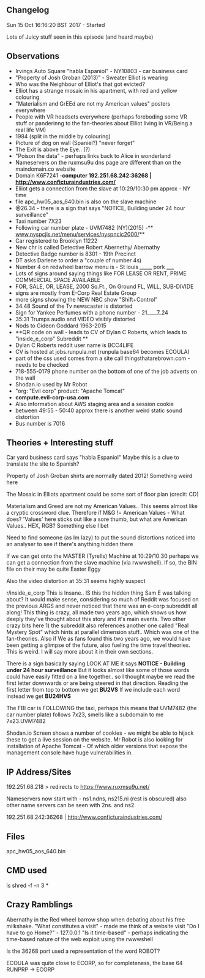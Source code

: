 Changelog
--------
Sun 15 Oct 16:16:20 BST 2017 - Started



Lots of Juicy stuff seen in this episode (and heard maybe)


Observations
------------
- Irvings Auto Square "habla Espaniol" - NY10803 - car business card
- "Property of Josh Groban (2013)" - Sweater Elliot is wearing
- Who was the Neighbour of Elliot's that got evicted?
- Elliot has a strange mosaic in his apartment, with red and yellow colouring
- "Materialism and GrEEd are not my American values" posters everywhere
- People with VR headsets everywhere (perhaps foreboding some VR stuff or panderinng to the fan-theories about Elliot living in VR/Being a real life VM)
- 1984 (split in the middle by colouring)
- Picture of dog on wall (Spaniel?) "never forget"
- The Exit is above the Eye.. (?)
- "Poison the data" - perhaps links back to Alice in wonderland
- Nameservers on the ruxmsu9u dns page are different than on the maindomain.co website
- Domain K6F7241
-**computer 192.251.68.242:36268 | http://www.conficturaindustries.com/**
- Eliiot gets a connection from the slave at 10:29/10:30 pm approx - NY time
- file apc_hw05_aos_640.bin is also on the slave machine
- @26.34 - there is a sign that says "NOTICE, Building under 24 hour surveillance"
- Taxi number 7X23
- Following car number plate - UVM7482 (NY)(2015)
-** www.nyspcjis.net/menu/services/nyspncic2000/**
- Car registered to Brooklyn 11222
- New chr is called Detective Robert Abernethy/ Abernathy 
- Detective Badge number is 8301  - 19th Precinct
- DT asks Darlene to order a "couple of number 4s)
- Number 4 on redwheel barrow menu is - St louis _____ pork ___ 
- Lots of signs around saying things like FOR LEASE OR RENT, PRIME COMMERCIAL SPACE AVAILABLE
- FOR, SALE, OR, LEASE, 2000 Sq.Ft., On Ground FL, WILL, SUB-DIVIDE
- signs are mostly from E-Corp Real Estate Group
- more signs showing the NEW NBC show "Shift+Control"
- 34.48 Sound of the Tv newscaster is distorted
- Sign for Yankee Perfumes with a phone number - 21____7_24
- 35:31 Trumps audio and VIDEO visibly distorted
- Nods to Gideon Goddard 1963-2015
- **QR code on wall - leads to CV of Dylan C Roberts, which leads to "inside_e_corp" Subreddit **
- Dylan C Roberts reddit user name is BCC4LIFE
- CV is hosted at jobs.runpula.net (runpula base64 becomes ECOULA)
- part of the css used comes from a site call thingsthatarebrown.com - needs to be checked
- 718-555-0179 phone number on the bottom of one of the job adverts on the wall
- Shodan.io used by Mr Robot
- "org: "Evil corp" product: "Apache Tomcat"
- **compute.evil-corp-usa.com**
- Also information about AWS staging area and a session cookie
- between 49:55 - 50:40 approx there is another weird static sound distortion
- Bus number is 7016


Theories + Interesting stuff
----------------------------

Car yard business card says "habla Espaniol" Maybe this is a clue to translate the site to Spanish? 

Property of Josh Groban shirts are normally dated 2012! Something weird here

The Mosaic in Elliots apartment could be some sort of floor plan (credit: CD) 

Materialism and Greed are not my American Values.. This seems almost like a cryptic crossword clue. 
Therefore if M&G != American Values - What does? 'Values' here sticks out like a sore thumb, but what are American Values.. HEX, RGB? Something else I bet

Need to find someone (as Im lazy) to put the sound distortions noticed into an analyser to see if there's anything hidden there

If we can get onto the MASTER (Tyrells) Machine at 10:29/10:30 perhaps we can get a connection from the slave machine (via rwwwshell). If so, the BIN file on their may be quite Easter Eggy

Also the video distortion at 35:31 seems highly suspect

r/inside_e_corp This is Insane.. IS this the hidden thing Sam E was talking about? It would make sense, considering so much of Reddit was focused on the previous ARGS and never noticed that there was an e-corp subreddit all along!
This thing is crazy, all made two years ago, which shows us how deeply they've thought about this story and it's main events. 
Two other crazy bits here 1) the subreddit also references another one called "Real Mystery Spot" which hints at parallel dimension stuff.. Which was one of the fan-theories. 
Also if We as fans found this two years ago, we would have been getting a glimpse of the future, also fueling the time travel theories. This is weird. I will say more about it in their own sections. 

There is a sign basically saying LOOK AT ME
it says **NOTICE - Building under 24 hour surveillance**
But it looks almost like some of those words could have easily fitted on a line together.. so I thought maybe we read the first letter downwards or are being steered in that direction.
Reading the first letter from top to bottom we get **BU2VS**
If we include each word instead we get **BU24HVS**

The FBI car is FOLLOWING the taxi, perhaps this means that UVM7482 (the car number plate) follows 7x23, smells like a subdomain to me
7x23.UVM7482

Shodan.io Screen shows a number of cookies - we might be able to hijack these to get a live session on the website.
Mr Robot is also looking for installation of Apache Tomcat - Of which older versions that expose the management console have huge vulnerabilities in. 





IP Address/Sites
----------------
192.251.68.218 > redirects to https://www.ruxmsu9u.net/

Nameservers now start with - ns1.ndns, ns215.ni (rest is obscured)
also other name servers can be seen with 2ns. and ns2. 

192.251.68.242:36268 | http://www.conficturaindustries.com/ 

Files
-----
apc_hw05_aos_640.bin


CMD used
--------
ls
shred -f -n 3 *

Crazy Ramblings
---------------

Abernathy in the Red wheel barrow shop when debating about his free milkshake.
"What constitutes a visit" - made me think of a website visit
"Do I have to go Home?" - 127.0.0.1 
"Is it time-based"  - perhaps indicating the time-based nature of the web exploit using the rwwwshell

Is the 36268 port used a representation of the word ROBOT? 

ECOULA was quite close to ECORP, so for completeness, the base 64 RUNPRP -> ECORP
